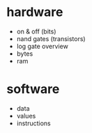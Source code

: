 # hardware
* on & off (bits)
* nand gates (transistors)
* log gate overview
* bytes
* ram
# software
* data
* values
* instructions
